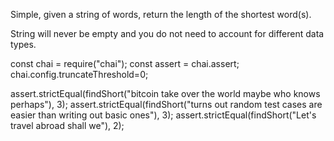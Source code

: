 Simple, given a string of words, return the length of the shortest word(s).

String will never be empty and you do not need to account for different data types.

const chai = require("chai");
const assert = chai.assert;
chai.config.truncateThreshold=0;

assert.strictEqual(findShort("bitcoin take over the world maybe who knows perhaps"), 3);
assert.strictEqual(findShort("turns out random test cases are easier than writing out basic ones"), 3); 
assert.strictEqual(findShort("Let's travel abroad shall we"), 2);

